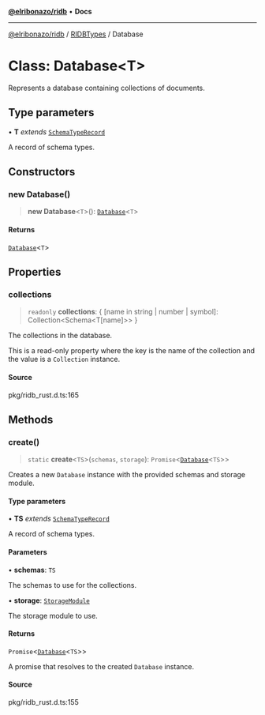 [**@elribonazo/ridb**](../../../README.md) • **Docs**

***

[@elribonazo/ridb](../../../README.md) / [RIDBTypes](../README.md) / Database

# Class: Database\<T\>

Represents a database containing collections of documents.

## Type parameters

• **T** *extends* [`SchemaTypeRecord`](../type-aliases/SchemaTypeRecord.md)

A record of schema types.

## Constructors

### new Database()

> **new Database**\<`T`\>(): [`Database`](Database.md)\<`T`\>

#### Returns

[`Database`](Database.md)\<`T`\>

## Properties

### collections

> `readonly` **collections**: \{ \[name in string \| number \| symbol\]: Collection\<Schema\<T\[name\]\>\> \}

The collections in the database.

This is a read-only property where the key is the name of the collection and the value is a `Collection` instance.

#### Source

pkg/ridb\_rust.d.ts:165

## Methods

### create()

> `static` **create**\<`TS`\>(`schemas`, `storage`): `Promise`\<[`Database`](Database.md)\<`TS`\>\>

Creates a new `Database` instance with the provided schemas and storage module.

#### Type parameters

• **TS** *extends* [`SchemaTypeRecord`](../type-aliases/SchemaTypeRecord.md)

A record of schema types.

#### Parameters

• **schemas**: `TS`

The schemas to use for the collections.

• **storage**: [`StorageModule`](../type-aliases/StorageModule.md)

The storage module to use.

#### Returns

`Promise`\<[`Database`](Database.md)\<`TS`\>\>

A promise that resolves to the created `Database` instance.

#### Source

pkg/ridb\_rust.d.ts:155
